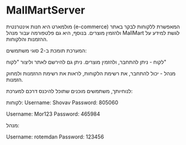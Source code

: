 # MallMartServer

מולמארט היא חנות אינטרנטית (e-commerce) המאפשרת ללקוחות לבקר באתר ולהזמין מוצרים. 
בנוסף, היא גם פלטפורמה עבור מנהל MallMart לגשת למידע על ההזמנות והלקוחות.

 
המערכת תומכת ב-2 סוגי משתמשים: 

לקוח - ניתן להתחבר, ולהזמין מוצרים. ניתן גם להירשם לאתר וליצור "לקוח"

מנהל - יכול להתחבר, את רשימת הלקוחות, לראות את רשימת ההזמנות ולמחוק הזמנות.



לנוחיותך, משתמשים מוכנים שתוכל להיכנס דרכם למערכת:
   
לקוחות: 
   Username:  Shovav
   Password:  805060
   
   Username:  Mor123
   Password:  465984
   
מנהל:
   
   Username:  rotemdan
   Password:  123456

